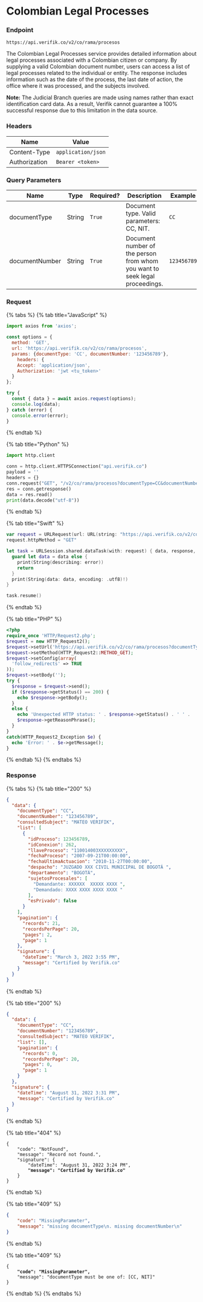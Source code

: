 # Colombian Legal Processes

### Endpoint

```
https://api.verifik.co/v2/co/rama/procesos
```

The Colombian Legal Processes service provides detailed information about legal processes associated with a Colombian citizen or company. By supplying a valid Colombian document number, users can access a list of legal processes related to the individual or entity. The response includes information such as the date of the process, the last date of action, the office where it was processed, and the subjects involved.

**Note:** The Judicial Branch queries are made using names rather than exact identification card data. As a result, Verifik cannot guarantee a 100% successful response due to this limitation in the data source.

### **Headers**

| Name          | Value              |
| ------------- | ------------------ |
| Content-Type  | `application/json` |
| Authorization | `Bearer <token>`   |

### **Query Parameters**

<table><thead><tr><th width="183">Name</th><th width="80">Type</th><th width="107">Required?</th><th width="247">Description</th><th>Example</th></tr></thead><tbody><tr><td>documentType</td><td>String</td><td><code>True</code></td><td>Document type. Valid parameters: CC, NIT.</td><td><code>CC</code></td></tr><tr><td>documentNumber</td><td>String</td><td><code>True</code></td><td>Document number of the person from whom you want to seek legal proceedings.</td><td><code>123456789</code></td></tr></tbody></table>

### Request

{% tabs %}
{% tab title="JavaScript" %}

```javascript
import axios from 'axios';

const options = {
  method: 'GET',
  url: 'https://api.verifik.co/v2/co/rama/procesos',
  params: {documentType: 'CC', documentNumber: '123456789'},
    headers: {
    Accept: 'application/json',
    Authorization: 'jwt <tu_token>'
  }
};

try {
  const { data } = await axios.request(options);
  console.log(data);
} catch (error) {
  console.error(error);
}
```

{% endtab %}

{% tab title="Python" %}

```python
import http.client

conn = http.client.HTTPSConnection("api.verifik.co")
payload = ''
headers = {}
conn.request("GET", "/v2/co/rama/procesos?documentType=CC&documentNumber=123456789", payload, headers)
res = conn.getresponse()
data = res.read()
print(data.decode("utf-8"))
```

{% endtab %}

{% tab title="Swift" %}

```swift
var request = URLRequest(url: URL(string: "https://api.verifik.co/v2/co/rama/procesos?documentType=CC&documentNumber=123456789")!,timeoutInterval: Double.infinity)
request.httpMethod = "GET"

let task = URLSession.shared.dataTask(with: request) { data, response, error in 
  guard let data = data else {
    print(String(describing: error))
    return
  }
  print(String(data: data, encoding: .utf8)!)
}

task.resume()

```

{% endtab %}

{% tab title="PHP" %}

```php
<?php
require_once 'HTTP/Request2.php';
$request = new HTTP_Request2();
$request->setUrl('https://api.verifik.co/v2/co/rama/procesos?documentType=CC&documentNumber=123456789');
$request->setMethod(HTTP_Request2::METHOD_GET);
$request->setConfig(array(
  'follow_redirects' => TRUE
));
$request->setBody('');
try {
  $response = $request->send();
  if ($response->getStatus() == 200) {
    echo $response->getBody();
  }
  else {
    echo 'Unexpected HTTP status: ' . $response->getStatus() . ' ' .
    $response->getReasonPhrase();
  }
}
catch(HTTP_Request2_Exception $e) {
  echo 'Error: ' . $e->getMessage();
}
```

{% endtab %}
{% endtabs %}

### **Response**

{% tabs %}
{% tab title="200" %}

```json
{
  "data": {
    "documentType": "CC",
    "documentNumber": "123456789",
    "consultedSubject": "MATEO VERIFIK",
    "list": [
      {
        "idProceso": 123456789,
        "idConexion": 262,
        "llaveProceso": "110014003XXXXXXXXX",
        "fechaProceso": "2007-09-21T00:00:00",
        "fechaUltimaActuacion": "2010-11-27T00:00:00",
        "despacho": "JUZGADO XXX CIVIL MUNICIPAL DE BOGOTÁ ",
        "departamento": "BOGOTÁ",
        "sujetosProcesales": [
          "Demandante: XXXXXX  XXXXX XXXX ",
          "Demandado: XXXX XXXX XXXX XXXX "
        ],
        "esPrivado": false
      }
    ],
    "pagination": {
      "records": 21,
      "recordsPerPage": 20,
      "pages": 2,
      "page": 1
    },
    "signature": {
      "dateTime": "March 3, 2022 3:55 PM",
      "message": "Certified by Verifik.co"
    }
  }
}
```

{% endtab %}

{% tab title="200" %}

```json
{
  "data": {
    "documentType": "CC",
    "documentNumber": "123456789",
    "consultedSubject": "MATEO VERIFIK",
    "list": [],
    "pagination": {
      "records": 0,
      "recordsPerPage": 20,
      "pages": 0,
      "page": 1
    }
  },
  "signature": {
    "dateTime": "August 31, 2022 3:31 PM",
    "message": "Certified by Verifik.co"
  }
}
```

{% endtab %}

{% tab title="404" %}

<pre class="language-json"><code class="lang-json">{
    "code": "NotFound",
    "message": "Record not found.",
    "signature": {
        "dateTime": "August 31, 2022 3:24 PM",
<strong>        "message": "Certified by Verifik.co"
</strong>    }
}
</code></pre>

{% endtab %}

{% tab title="409" %}

```json
{
    "code": "MissingParameter",
    "message": "missing documentType\n. missing documentNumber\n"
}
```

{% endtab %}

{% tab title="409" %}

<pre class="language-json"><code class="lang-json">{
<strong>    "code": "MissingParameter",
</strong>    "message": "documentType must be one of: [CC, NIT]"
}
</code></pre>

{% endtab %}
{% endtabs %}
